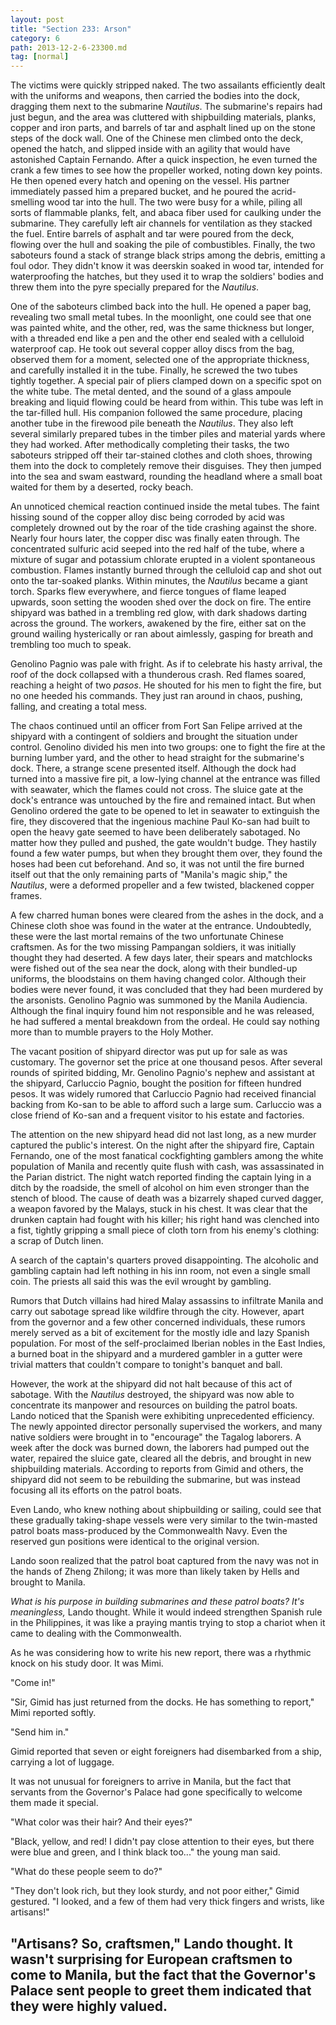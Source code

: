 ```yaml
---
layout: post
title: "Section 233: Arson"
category: 6
path: 2013-12-2-6-23300.md
tag: [normal]
---
```


The victims were quickly stripped naked. The two assailants efficiently dealt with the uniforms and weapons, then carried the bodies into the dock, dragging them next to the submarine *Nautilus*. The submarine's repairs had just begun, and the area was cluttered with shipbuilding materials, planks, copper and iron parts, and barrels of tar and asphalt lined up on the stone steps of the dock wall. One of the Chinese men climbed onto the deck, opened the hatch, and slipped inside with an agility that would have astonished Captain Fernando. After a quick inspection, he even turned the crank a few times to see how the propeller worked, noting down key points. He then opened every hatch and opening on the vessel. His partner immediately passed him a prepared bucket, and he poured the acrid-smelling wood tar into the hull. The two were busy for a while, piling all sorts of flammable planks, felt, and abaca fiber used for caulking under the submarine. They carefully left air channels for ventilation as they stacked the fuel. Entire barrels of asphalt and tar were poured from the deck, flowing over the hull and soaking the pile of combustibles. Finally, the two saboteurs found a stack of strange black strips among the debris, emitting a foul odor. They didn't know it was deerskin soaked in wood tar, intended for waterproofing the hatches, but they used it to wrap the soldiers' bodies and threw them into the pyre specially prepared for the *Nautilus*.

One of the saboteurs climbed back into the hull. He opened a paper bag, revealing two small metal tubes. In the moonlight, one could see that one was painted white, and the other, red, was the same thickness but longer, with a threaded end like a pen and the other end sealed with a celluloid waterproof cap. He took out several copper alloy discs from the bag, observed them for a moment, selected one of the appropriate thickness, and carefully installed it in the tube. Finally, he screwed the two tubes tightly together. A special pair of pliers clamped down on a specific spot on the white tube. The metal dented, and the sound of a glass ampoule breaking and liquid flowing could be heard from within. This tube was left in the tar-filled hull. His companion followed the same procedure, placing another tube in the firewood pile beneath the *Nautilus*. They also left several similarly prepared tubes in the timber piles and material yards where they had worked. After methodically completing their tasks, the two saboteurs stripped off their tar-stained clothes and cloth shoes, throwing them into the dock to completely remove their disguises. They then jumped into the sea and swam eastward, rounding the headland where a small boat waited for them by a deserted, rocky beach.

An unnoticed chemical reaction continued inside the metal tubes. The faint hissing sound of the copper alloy disc being corroded by acid was completely drowned out by the roar of the tide crashing against the shore. Nearly four hours later, the copper disc was finally eaten through. The concentrated sulfuric acid seeped into the red half of the tube, where a mixture of sugar and potassium chlorate erupted in a violent spontaneous combustion. Flames instantly burned through the celluloid cap and shot out onto the tar-soaked planks. Within minutes, the *Nautilus* became a giant torch. Sparks flew everywhere, and fierce tongues of flame leaped upwards, soon setting the wooden shed over the dock on fire. The entire shipyard was bathed in a trembling red glow, with dark shadows darting across the ground. The workers, awakened by the fire, either sat on the ground wailing hysterically or ran about aimlessly, gasping for breath and trembling too much to speak.

Genolino Pagnio was pale with fright. As if to celebrate his hasty arrival, the roof of the dock collapsed with a thunderous crash. Red flames soared, reaching a height of two *pasos*. He shouted for his men to fight the fire, but no one heeded his commands. They just ran around in chaos, pushing, falling, and creating a total mess.

The chaos continued until an officer from Fort San Felipe arrived at the shipyard with a contingent of soldiers and brought the situation under control. Genolino divided his men into two groups: one to fight the fire at the burning lumber yard, and the other to head straight for the submarine's dock. There, a strange scene presented itself. Although the dock had turned into a massive fire pit, a low-lying channel at the entrance was filled with seawater, which the flames could not cross. The sluice gate at the dock's entrance was untouched by the fire and remained intact. But when Genolino ordered the gate to be opened to let in seawater to extinguish the fire, they discovered that the ingenious machine Paul Ko-san had built to open the heavy gate seemed to have been deliberately sabotaged. No matter how they pulled and pushed, the gate wouldn't budge. They hastily found a few water pumps, but when they brought them over, they found the hoses had been cut beforehand. And so, it was not until the fire burned itself out that the only remaining parts of "Manila's magic ship," the *Nautilus*, were a deformed propeller and a few twisted, blackened copper frames.

A few charred human bones were cleared from the ashes in the dock, and a Chinese cloth shoe was found in the water at the entrance. Undoubtedly, these were the last mortal remains of the two unfortunate Chinese craftsmen. As for the two missing Pampangan soldiers, it was initially thought they had deserted. A few days later, their spears and matchlocks were fished out of the sea near the dock, along with their bundled-up uniforms, the bloodstains on them having changed color. Although their bodies were never found, it was concluded that they had been murdered by the arsonists. Genolino Pagnio was summoned by the Manila Audiencia. Although the final inquiry found him not responsible and he was released, he had suffered a mental breakdown from the ordeal. He could say nothing more than to mumble prayers to the Holy Mother.

The vacant position of shipyard director was put up for sale as was customary. The governor set the price at one thousand pesos. After several rounds of spirited bidding, Mr. Genolino Pagnio's nephew and assistant at the shipyard, Carluccio Pagnio, bought the position for fifteen hundred pesos. It was widely rumored that Carluccio Pagnio had received financial backing from Ko-san to be able to afford such a large sum. Carluccio was a close friend of Ko-san and a frequent visitor to his estate and factories.

The attention on the new shipyard head did not last long, as a new murder captured the public's interest. On the night after the shipyard fire, Captain Fernando, one of the most fanatical cockfighting gamblers among the white population of Manila and recently quite flush with cash, was assassinated in the Parian district. The night watch reported finding the captain lying in a ditch by the roadside, the smell of alcohol on him even stronger than the stench of blood. The cause of death was a bizarrely shaped curved dagger, a weapon favored by the Malays, stuck in his chest. It was clear that the drunken captain had fought with his killer; his right hand was clenched into a fist, tightly gripping a small piece of cloth torn from his enemy's clothing: a scrap of Dutch linen.

A search of the captain's quarters proved disappointing. The alcoholic and gambling captain had left nothing in his inn room, not even a single small coin. The priests all said this was the evil wrought by gambling.

Rumors that Dutch villains had hired Malay assassins to infiltrate Manila and carry out sabotage spread like wildfire through the city. However, apart from the governor and a few other concerned individuals, these rumors merely served as a bit of excitement for the mostly idle and lazy Spanish population. For most of the self-proclaimed Iberian nobles in the East Indies, a burned boat in the shipyard and a murdered gambler in a gutter were trivial matters that couldn't compare to tonight's banquet and ball.

However, the work at the shipyard did not halt because of this act of sabotage. With the *Nautilus* destroyed, the shipyard was now able to concentrate its manpower and resources on building the patrol boats. Lando noticed that the Spanish were exhibiting unprecedented efficiency. The newly appointed director personally supervised the workers, and many native soldiers were brought in to "encourage" the Tagalog laborers. A week after the dock was burned down, the laborers had pumped out the water, repaired the sluice gate, cleared all the debris, and brought in new shipbuilding materials. According to reports from Gimid and others, the shipyard did not seem to be rebuilding the submarine, but was instead focusing all its efforts on the patrol boats.

Even Lando, who knew nothing about shipbuilding or sailing, could see that these gradually taking-shape vessels were very similar to the twin-masted patrol boats mass-produced by the Commonwealth Navy. Even the reserved gun positions were identical to the original version.

Lando soon realized that the patrol boat captured from the navy was not in the hands of Zheng Zhilong; it was more than likely taken by Hells and brought to Manila.

*What is his purpose in building submarines and these patrol boats? It's meaningless,* Lando thought. While it would indeed strengthen Spanish rule in the Philippines, it was like a praying mantis trying to stop a chariot when it came to dealing with the Commonwealth.

As he was considering how to write his new report, there was a rhythmic knock on his study door. It was Mimi.

"Come in!"

"Sir, Gimid has just returned from the docks. He has something to report," Mimi reported softly.

"Send him in."

Gimid reported that seven or eight foreigners had disembarked from a ship, carrying a lot of luggage.

It was not unusual for foreigners to arrive in Manila, but the fact that servants from the Governor's Palace had gone specifically to welcome them made it special.

"What color was their hair? And their eyes?"

"Black, yellow, and red! I didn't pay close attention to their eyes, but there were blue and green, and I think black too..." the young man said.

"What do these people seem to do?"

"They don't look rich, but they look sturdy, and not poor either," Gimid gestured. "I looked, and a few of them had very thick fingers and wrists, like artisans!"

"Artisans? So, craftsmen," Lando thought. It wasn't surprising for European craftsmen to come to Manila, but the fact that the Governor's Palace sent people to greet them indicated that they were highly valued.
---
